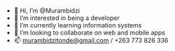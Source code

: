 - 👋 Hi, I’m @Murambidzi
- 👀 I’m interested in being a developer
- 🌱 I’m currently learning information systems
- 💞️ I’m looking to collaborate on web and mobile apps
- 📫 murambidzitonde@gmail.com / +263 773 826 336

<!---
Murambidzi/Murambidzi is a ✨ special ✨ repository because its `README.md` (this file) appears on your GitHub profile.
You can click the Preview link to take a look at your changes.
--->
